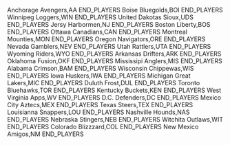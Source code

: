 Anchorage Avengers,AA
END_PLAYERS
Boise Bluegolds,BOI
END_PLAYERS
Winnipeg Loggers,WIN
END_PLAYERS
United Dakotas Sioux,UDS
END_PLAYERS
Jersy Harbormen,NJ
END_PLAYERS
Boston Liberty,BOS
END_PLAYERS
Ottawa Canadians,CAN
END_PLAYERS
Montreal Mounties,MON
END_PLAYERS
Oregon Navigators,ORE
END_PLAYERS
Nevada Gamblers,NEV
END_PLAYERS
Utah Rattlers,UTA
END_PLAYERS 
Wyoming Riders,WYO
END_PLAYERS
Arkansas Drifters,ARK
END_PLAYERS 
Oklahoma Fusion,OKF
END_PLAYERS
Mississipi Anglers,MIS
END_PLAYERS
Alabama Crimson,BAM
END_PLAYERS
Wisconsin Chippewas,WIS
END_PLAYERS
Iowa Huskers,IWA
END_PLAYERS
Michigan Great Lakers,MIC
END_PLAYERS
Duluth Frost,DUL
END_PLAYERS
Toronto Bluehawks,TOR
END_PLAYERS 
Kentucky Buckets,KEN
END_PLAYERS
West Virginia Apps,WV
END_PLAYERS
D.C. Defenders,DC 
END_PLAYERS
Mexico City Aztecs,MEX
END_PLAYERS
Texas Steers,TEX
END_PLAYERS
Louisianna Snappers,LOU 
END_PLAYERS
Nashville Hounds,NAS
END_PLAYERS
Nebraska Stingers,NEB
END_PLAYERS
Witchita Outlaws,WIT
END_PLAYERS
Colorado Blizzzard,COL
END_PLAYERS
New Mexico Amigos,NM
END_PLAYERS


 



